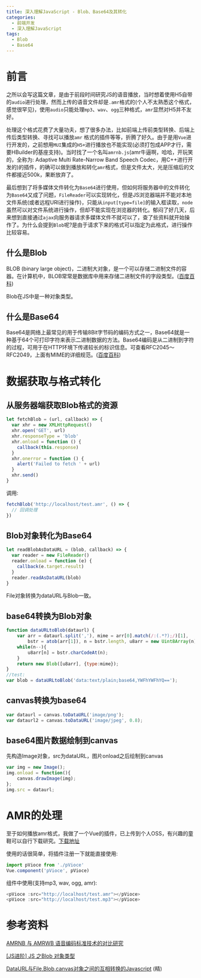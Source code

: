 ```yaml
---
title: 深入理解JavaScript - Blob、Base64及其转化
categories:
  - 前端开发
  - 深入理解JavaScript
tags:
  - Blob
  - Base64
---
```

# 前言

之所以会写这篇文章，是由于前段时间研究JS的语音播放，当时想着使用H5自带的`audio`进行处理，然而上传的语音文件却是`.amr`格式的(个人不太熟悉这个格式，感觉很罕见)，使用`audio`只能处理`mp3`、`wav`、`ogg`三种格式，`amr`显然对H5并不友好。

处理这个格式花费了大量功夫，想了很多办法，比如前端上传前类型转换、后端上传后类型转换、寻找可以播放`amr` 格式的插件等等，折腾了好久。由于是用`Vue`进行开发的，之前想用`MUI`集成的`H5+`进行播放也不能实现(必须打包成APP才行，需要HBuilder的基座支持)。当时找了一个名叫`amrnb.js`(amr牛逼啊，哈哈，开玩笑的，全称为: Adaptive Multi Rate-Narrow Band Speech Codec，用C++进行开发的)的插件，的确可以做到播放和转化`amr`格式，但是文件太大，光是压缩后的文件都接近500k，果断放弃了。

最后想到了将多媒体文件转化为`Base64`进行使用，但如何将服务器中的文件转化为`Base64`又成了问题，`FileReader`可以实现转化，但是JS浏览器端并不能对本地文件系统(或者远程URI进行操作)，只能从`input[type=file]`的输入框读取，`node`虽然可以对文件系统进行操作，但却不能实现在浏览器的转化。郁闷了好几天，后来想到直接通过`ajax`向服务器请求多媒体文件不就可以了，查了些资料就开始操作了。为什么会提到`Blob`呢?是由于请求下来的格式可以指定为此格式，进行操作比较容易。 

## 什么是Blob

BLOB (binary large object)，二进制大对象，是一个可以存储二进制文件的容器。在计算机中，BLOB常常是数据库中用来存储二进制文件的字段类型。([百度百科](https://baike.baidu.com/item/blob/543419?fr=aladdin))

Blob在JS中是一种对象类型。

## 什么是Base64

Base64是网络上最常见的用于传输8Bit字节码的编码方式之一，Base64就是一种基于64个可打印字符来表示二进制数据的方法。Base64编码是从二进制到字符的过程，可用于在HTTP环境下传递较长的标识信息。可查看RFC2045～RFC2049，上面有MIME的详细规范。([百度百科](https://baike.baidu.com/item/base64/8545775?fr=aladdin))



# 数据获取与格式转化

## 从服务器端获取Blob格式的资源

```js
let fetchBlob = (url, callback) => {
  var xhr = new XMLHttpRequest()
  xhr.open('GET', url)
  xhr.responseType = 'blob'
  xhr.onload = function () {
    callback(this.response)
  }
  xhr.onerror = function () {
    alert('Failed to fetch ' + url)
  }
  xhr.send()
}
```

调用:

```js
fetchBlob('http://localhost/test.amr', () => {
  // 回调处理
})
```

## Blob对象转化为Base64

```js
let readBlobAsDataURL = (blob, callback) => {
  var reader = new FileReader()
  reader.onload = function (e) {
    callback(e.target.result)
  }
  reader.readAsDataURL(blob)
}
```

File对象转换为dataURL与Blob一致。

## base64转换为Blob对象

```js
function dataURLtoBlob(dataurl) {
    var arr = dataurl.split(','), mime = arr[0].match(/:(.*?);/)[1],
        bstr = atob(arr[1]), n = bstr.length, u8arr = new Uint8Array(n);
    while(n--){
        u8arr[n] = bstr.charCodeAt(n);
    }
    return new Blob([u8arr], {type:mime});
}
//test:
var blob = dataURLtoBlob('data:text/plain;base64,YWFhYWFhYQ==');
```

## canvas转换为base64

```js
var dataurl = canvas.toDataURL('image/png');
var dataurl2 = canvas.toDataURL('image/jpeg', 0.8);
```

## base64图片数据绘制到canvas

先构造Image对象，src为dataURL，图片onload之后绘制到canvas

```js
var img = new Image();
img.onload = function(){
    canvas.drawImage(img);
};
img.src = dataurl;
```



# AMR的处理

至于如何播放amr格式，我做了一个Vue的插件，已上传到个人OSS，有兴趣的童鞋可以自行下载研究。[下载地址](http://xiaoyulive.oss-cn-beijing.aliyuncs.com/res/pVioce.zip) 

使用的话很简单，将插件注册一下就能直接使用:

```js
import pVioce from './pVioce'
Vue.component('pVioce', pVioce)
```

组件中使用(支持mp3, wav, ogg, amr):

```js
<pVioce :src="http://localhost/test.amr"></pVioce>
<pVioce :src="http://localhost/test.mp3"></pVioce>
```



# 参考资料

[AMRNB 与 AMRWB 语音编码标准技术的对比研究](http://www.lxway.com/122204946.htm) 

[[JS进阶] JS 之Blob 对象类型](http://blog.csdn.net/oscar999/article/details/36373183) 

[DataURL与File,Blob,canvas对象之间的互相转换的Javascript](http://blog.csdn.net/cuixiping/article/details/45932793) (精)